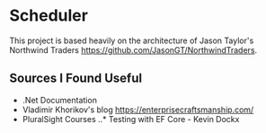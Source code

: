 # Scheduler

This project is based heavily on the architecture of Jason Taylor's Northwind Traders https://github.com/JasonGT/NorthwindTraders.

## Sources I Found Useful

* .Net Documentation
* Vladimir Khorikov's blog https://enterprisecraftsmanship.com/
* PluralSight Courses
..* Testing with EF Core - Kevin Dockx